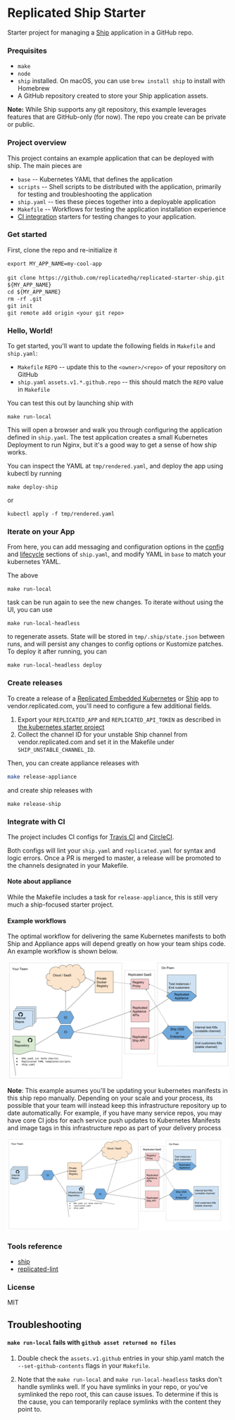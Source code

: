Replicated Ship Starter
==================
Starter project for managing a [Ship](https://ship.replicated.com) application in a GitHub repo.

### Prequisites

- `make`
- `node`
- `ship` installed. On macOS, you can use `brew install ship` to install with Homebrew
- A GitHub repository created to store your Ship application assets.

**Note:** While Ship supports any git repository, this example leverages features that are GitHub-only (for now). The repo you create can be private or public.

### Project overview

This project contains an example application that can be deployed with ship. The main pieces are

- `base` -- Kubernetes YAML that defines the application
- `scripts` -- Shell scripts to be distributed with the application, primarily for testing and troubleshooting the application
- `ship.yaml` -- ties these pieces together into a deployable application
- `Makefile` -- Workflows for testing the application installation experience
- [CI integration](#integrate-with-ci) starters for testing changes to your application.

### Get started

First, clone the repo and re-initialize it

```
export MY_APP_NAME=my-cool-app

git clone https://github.com/replicatedhq/replicated-starter-ship.git ${MY_APP_NAME}
cd ${MY_APP_NAME}
rm -rf .git
git init
git remote add origin <your git repo>
```

### Hello, World!

To get started, you'll want to update the following fields in `Makefile` and `ship.yaml`:

- `Makefile` `REPO` -- update this to the `<owner>/<repo>` of your repository on GitHub
- `ship.yaml` `assets.v1.*.github.repo` -- this should match the `REPO` value in `Makefile`

You can test this out by launching ship with

    make run-local

This will open a browser and walk you through configuring the application defined in `ship.yaml`. The test application creates a small Kubernetes Deployment to run Nginx, but it's a good way to get a sense of how ship works.

You can inspect the YAML at `tmp/rendered.yaml`, and deploy the app using kubectl by running

    make deploy-ship

or

    kubectl apply -f tmp/rendered.yaml


### Iterate on your App

From here, you can add messaging and configuration options in the [config](https://ship.replicated.com/reference/config/items/) and [lifecycle](https://ship.replicated.com/reference/lifecycle/overview/) sections of `ship.yaml`, and modify YAML in `base` to match your kubernetes YAML.

The above

    make run-local

task can be run again to see the new changes. To iterate without using the UI, you can use

    make run-local-headless

to regenerate assets. State will be stored in `tmp/.ship/state.json` between runs, and will persist any changes to config options or Kustomize patches. To deploy it after running, you can

    make run-local-headless deploy

### Create releases

To create a release of a [Replicated Embedded Kubernetes](https://help.replicated.com/guides/ship-with-kubernetes) or [Ship](https://help.replicated.com/guides/kubernetes-with-ship) app to vendor.replicated.com, you'll need to configure a few additional fields.

1. Export your `REPLICATED_APP` and `REPLICATED_API_TOKEN` as described in [the kubernetes starter project](https://github.com/replicatedhq/replicated-starter-kubernetes#configure-environment)
2. Collect the channel ID for your unstable Ship channel from vendor.replicated.com and set it in the Makefile under `SHIP_UNSTABLE_CHANNEL_ID`.

Then, you can create appliance releases with

```sh
make release-appliance
```

and create ship releases with

```
make release-ship
```


### Integrate with CI

The project includes CI configs for [Travis CI](https://travis-ci.org) and [CircleCI](https://circleci.com).

Both configs will lint your `ship.yaml` and `replicated.yaml` for syntax and logic errors. Once a PR is merged to master, a release will be promoted to the channels designated in your Makefile.

#### Note about appliance

While the Makefile includes a task for `release-appliance`, this is still very much a ship-focused starter project.

#### Example workflows

The optimal workflow for delivering the same Kubernetes manifests to both Ship and Appliance apps will depend greatly on how your team ships code. An example workflow is shown below.


![](./img/workflow-simple.png)


**Note**: This example asumes you'll be updating your kubernetes manifests in this ship repo manually. Depending on your scale and your process, its possible that your team will instead keep this infrastructure repository up to date automatically. For example, if you have many service repos, you may have core CI jobs for each service push updates to Kubernetes Manifests and image tags in this infrastructure repo as part of your delivery process

![](./img/workflow.png)

### Tools reference

- [ship](https://github.com/replicatedhq/ship)
- [replicated-lint](https://github.com/replicatedhq/replicated-lint)

### License

MIT


## Troubleshooting

#### `make run-local` fails with `github asset returned no files`

1. Double check the `assets.v1.github` entries in your ship.yaml match the `--set-github-contents` flags in your `Makefile`.

2. Note that the `make run-local` and `make run-local-headless` tasks don't handle symlinks well. If you have symlinks in your repo, or you've symlinked the repo root, this can cause issues. To determine if this is the cause, you can temporarily replace symlinks with the content they point to.
